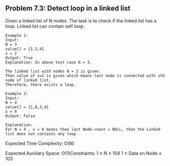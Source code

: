 ## Problem 7.3: Detect loop in a linked list

Given a linked list of N nodes. The task is to check if the linked list has a loop. Linked list can contain self loop.

```
Example 1:
Input:
N = 3
value[] = {1,3,4}
x = 2
Output: True
Explanation: In above test case N = 3.

The linked list with nodes N = 3 is given. 
Then value of x=2 is given which means last node is connected with xth node of linked list. 
Therefore, there exists a loop.
```

```
Example 2:
Input:
N = 4
value[] = {1,8,3,4}
x = 0
Output: False

Explanation:
For N = 4 , x = 0 means then last Node->next = NULL, then the Linked list does not contains any loop
```
Expected Time Complexity: O(N) 

Expected Auxiliary Space: O(1)Constraints: 1 ≤ N ≤ 104 1 ≤ Data on Node ≤ 103